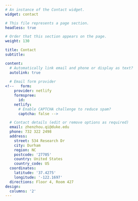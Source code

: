 ```yaml
---
# An instance of the Contact widget.
widget: contact

# This file represents a page section.
headless: true

# Order that this section appears on the page.
weight: 130

title: Contact
subtitle:

content:
  # Automatically link email and phone or display as text?
  autolink: true
  
  # Email form provider
<!--   form:
    provider: netlify
    formspree:
      id:
    netlify:
      # Enable CAPTCHA challenge to reduce spam?
      captcha: false -->

  # Contact details (edit or remove options as required)
  email: zhenzhou.qi@duke.edu
  phone: 732 322 2498
  address:
    street: 534 Research Dr
    city: Durham
    region: NC
    postcode: '27705'
    country: United States
    country_code: US
  coordinates:
    latitude: '37.4275'
    longitude: '-122.1697'
  directions: Floor 4, Room 427
design:
  columns: '2'
---
```

